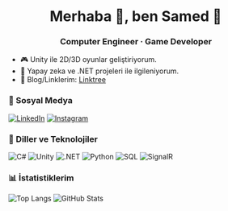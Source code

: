 <h1 align="center">Merhaba 👋, ben Samed 🌙</h1>
<h3 align="center">Computer Engineer · Game Developer</h3>

- 🎮 Unity ile 2D/3D oyunlar geliştiriyorum.
- 🤖 Yapay zeka ve .NET projeleri ile ilgileniyorum.
- 📝 Blog/Linklerim: [Linktree](https://linktr.ee/samedalmaci)

### 🔗 Sosyal Medya
[![LinkedIn](https://img.shields.io/badge/LinkedIn-blue?logo=linkedin&logoColor=white)](https://www.linkedin.com/in/samed-almaci-8a7501234/)
[![Instagram](https://img.shields.io/badge/Instagram-%23E4405F.svg?logo=instagram&logoColor=white)](https://www.instagram.com/samedalmaci)

### 🚀 Diller ve Teknolojiler
![C#](https://img.shields.io/badge/C%23-239120?style=flat&logo=c-sharp&logoColor=white)
![Unity](https://img.shields.io/badge/Unity-100000?style=flat&logo=unity&logoColor=white)
![.NET](https://img.shields.io/badge/.NET-512BD4?style=flat&logo=dotnet&logoColor=white)
![Python](https://img.shields.io/badge/Python-3776AB?style=flat&logo=python&logoColor=white)
![SQL](https://img.shields.io/badge/SQL-4479A1?style=flat&logo=mysql&logoColor=white)
![SignalR](https://img.shields.io/badge/SignalR-5C2D91?style=flat)

### 📊 İstatistiklerim
![Top Langs](https://github-readme-stats.vercel.app/api/top-langs/?username=samedalmci&layout=compact&theme=dark)
![GitHub Stats](https://github-readme-stats.vercel.app/api?username=samedalmci&show_icons=true&theme=dark)
